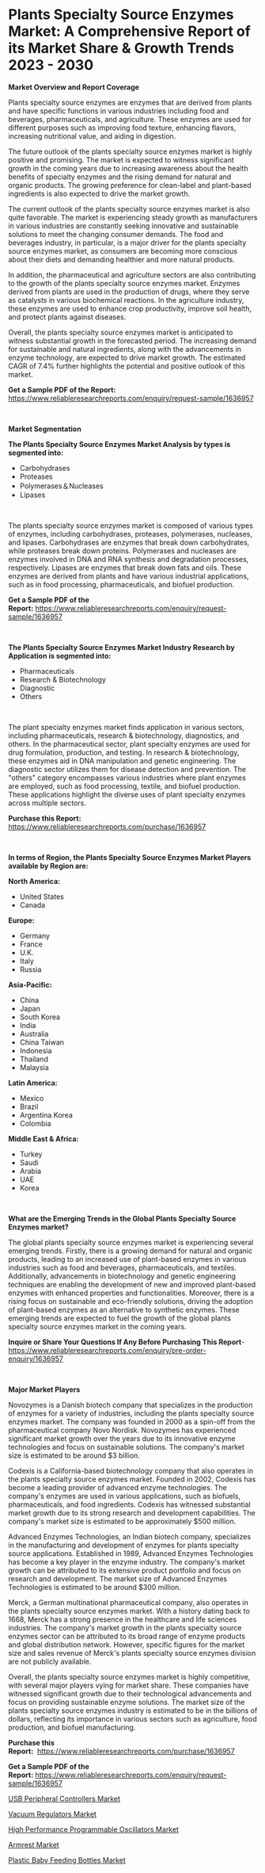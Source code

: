 <p><h1>Plants Specialty Source Enzymes Market: A Comprehensive Report of its Market Share & Growth Trends 2023 - 2030</h1></p><p><strong>Market Overview and Report Coverage</strong></p>
<p><p>Plants specialty source enzymes are enzymes that are derived from plants and have specific functions in various industries including food and beverages, pharmaceuticals, and agriculture. These enzymes are used for different purposes such as improving food texture, enhancing flavors, increasing nutritional value, and aiding in digestion.</p><p>The future outlook of the plants specialty source enzymes market is highly positive and promising. The market is expected to witness significant growth in the coming years due to increasing awareness about the health benefits of specialty enzymes and the rising demand for natural and organic products. The growing preference for clean-label and plant-based ingredients is also expected to drive the market growth.</p><p>The current outlook of the plants specialty source enzymes market is also quite favorable. The market is experiencing steady growth as manufacturers in various industries are constantly seeking innovative and sustainable solutions to meet the changing consumer demands. The food and beverages industry, in particular, is a major driver for the plants specialty source enzymes market, as consumers are becoming more conscious about their diets and demanding healthier and more natural products.</p><p>In addition, the pharmaceutical and agriculture sectors are also contributing to the growth of the plants specialty source enzymes market. Enzymes derived from plants are used in the production of drugs, where they serve as catalysts in various biochemical reactions. In the agriculture industry, these enzymes are used to enhance crop productivity, improve soil health, and protect plants against diseases.</p><p>Overall, the plants specialty source enzymes market is anticipated to witness substantial growth in the forecasted period. The increasing demand for sustainable and natural ingredients, along with the advancements in enzyme technology, are expected to drive market growth. The estimated CAGR of 7.4% further highlights the potential and positive outlook of this market.</p></p>
<p><strong>Get a Sample PDF of the Report:</strong> <a href="https://www.reliableresearchreports.com/enquiry/request-sample/1636957">https://www.reliableresearchreports.com/enquiry/request-sample/1636957</a></p>
<p>&nbsp;</p>
<p><strong>Market Segmentation</strong></p>
<p><strong>The Plants Specialty Source Enzymes Market Analysis by types is segmented into:</strong></p>
<p><ul><li>Carbohydrases</li><li>Proteases</li><li>Polymerases＆Nucleases</li><li>Lipases</li></ul></p>
<p>&nbsp;</p>
<p><p>The plants specialty source enzymes market is composed of various types of enzymes, including carbohydrases, proteases, polymerases, nucleases, and lipases. Carbohydrases are enzymes that break down carbohydrates, while proteases break down proteins. Polymerases and nucleases are enzymes involved in DNA and RNA synthesis and degradation processes, respectively. Lipases are enzymes that break down fats and oils. These enzymes are derived from plants and have various industrial applications, such as in food processing, pharmaceuticals, and biofuel production.</p></p>
<p><strong>Get a Sample PDF of the Report:</strong>&nbsp;<a href="https://www.reliableresearchreports.com/enquiry/request-sample/1636957">https://www.reliableresearchreports.com/enquiry/request-sample/1636957</a></p>
<p>&nbsp;</p>
<p><strong>The Plants Specialty Source Enzymes Market Industry Research by Application is segmented into:</strong></p>
<p><ul><li>Pharmaceuticals</li><li>Research & Biotechnology</li><li>Diagnostic</li><li>Others</li></ul></p>
<p>&nbsp;</p>
<p><p>The plant specialty enzymes market finds application in various sectors, including pharmaceuticals, research & biotechnology, diagnostics, and others. In the pharmaceutical sector, plant specialty enzymes are used for drug formulation, production, and testing. In research & biotechnology, these enzymes aid in DNA manipulation and genetic engineering. The diagnostic sector utilizes them for disease detection and prevention. The "others" category encompasses various industries where plant enzymes are employed, such as food processing, textile, and biofuel production. These applications highlight the diverse uses of plant specialty enzymes across multiple sectors.</p></p>
<p><strong>Purchase this Report:</strong>&nbsp; <a href="https://www.reliableresearchreports.com/purchase/1636957">https://www.reliableresearchreports.com/purchase/1636957</a></p>
<p>&nbsp;</p>
<p><strong>In terms of Region, the Plants Specialty Source Enzymes Market Players available by Region are:</strong></p>
<p>
    <p> <strong> North America: </strong>
        <ul>
            <li>United States</li>
            <li>Canada</li>
        </ul>
        </p> 
    <p> <strong> Europe: </strong>
        <ul>
            <li>Germany</li>
            <li>France</li>
            <li>U.K.</li>
            <li>Italy</li>
            <li>Russia</li>
        </ul>
        </p> 
    <p> <strong> Asia-Pacific: </strong>
        <ul>
            <li>China</li>
            <li>Japan</li>
            <li>South Korea</li>
            <li>India</li>
            <li>Australia</li>
            <li>China Taiwan</li>
            <li>Indonesia</li>
            <li>Thailand</li>
            <li>Malaysia</li>
        </ul>
        </p> 
    <p> <strong> Latin America: </strong>
        <ul>
            <li>Mexico</li>
            <li>Brazil</li>
            <li>Argentina Korea</li>
            <li>Colombia</li>
        </ul>
        </p> 
    <p> <strong> Middle East & Africa: </strong>
        <ul>
            <li>Turkey</li>
            <li>Saudi</li>
            <li>Arabia</li>
            <li>UAE</li>
            <li>Korea</li>
        </ul>
    </p>
    </p>
<p>&nbsp;</p>
<p><strong>What are the Emerging Trends in the Global Plants Specialty Source Enzymes market?</strong></p>
<p><p>The global plants specialty source enzymes market is experiencing several emerging trends. Firstly, there is a growing demand for natural and organic products, leading to an increased use of plant-based enzymes in various industries such as food and beverages, pharmaceuticals, and textiles. Additionally, advancements in biotechnology and genetic engineering techniques are enabling the development of new and improved plant-based enzymes with enhanced properties and functionalities. Moreover, there is a rising focus on sustainable and eco-friendly solutions, driving the adoption of plant-based enzymes as an alternative to synthetic enzymes. These emerging trends are expected to fuel the growth of the global plants specialty source enzymes market in the coming years.</p></p>
<p><strong>Inquire or Share Your Questions If Any Before Purchasing This Report</strong>- <a href="https://www.reliableresearchreports.com/enquiry/pre-order-enquiry/1636957">https://www.reliableresearchreports.com/enquiry/pre-order-enquiry/1636957</a></p>
<p>&nbsp;</p>
<p><strong>Major Market Players</strong></p>
<p><p>Novozymes is a Danish biotech company that specializes in the production of enzymes for a variety of industries, including the plants specialty source enzymes market. The company was founded in 2000 as a spin-off from the pharmaceutical company Novo Nordisk. Novozymes has experienced significant market growth over the years due to its innovative enzyme technologies and focus on sustainable solutions. The company's market size is estimated to be around $3 billion.</p><p>Codexis is a California-based biotechnology company that also operates in the plants specialty source enzymes market. Founded in 2002, Codexis has become a leading provider of advanced enzyme technologies. The company's enzymes are used in various applications, such as biofuels, pharmaceuticals, and food ingredients. Codexis has witnessed substantial market growth due to its strong research and development capabilities. The company's market size is estimated to be approximately $500 million.</p><p>Advanced Enzymes Technologies, an Indian biotech company, specializes in the manufacturing and development of enzymes for plants specialty source applications. Established in 1989, Advanced Enzymes Technologies has become a key player in the enzyme industry. The company's market growth can be attributed to its extensive product portfolio and focus on research and development. The market size of Advanced Enzymes Technologies is estimated to be around $300 million.</p><p>Merck, a German multinational pharmaceutical company, also operates in the plants specialty source enzymes market. With a history dating back to 1668, Merck has a strong presence in the healthcare and life sciences industries. The company's market growth in the plants specialty source enzymes sector can be attributed to its broad range of enzyme products and global distribution network. However, specific figures for the market size and sales revenue of Merck's plants specialty source enzymes division are not publicly available.</p><p>Overall, the plants specialty source enzymes market is highly competitive, with several major players vying for market share. These companies have witnessed significant growth due to their technological advancements and focus on providing sustainable enzyme solutions. The market size of the plants specialty source enzymes industry is estimated to be in the billions of dollars, reflecting its importance in various sectors such as agriculture, food production, and biofuel manufacturing.</p></p>
<p><strong>Purchase this Report:</strong>&nbsp;&nbsp;<a href="https://www.reliableresearchreports.com/purchase/1636957">https://www.reliableresearchreports.com/purchase/1636957</a></p>
<p></p>
<p><strong>Get a Sample PDF of the Report:</strong>&nbsp;<a href="https://www.reliableresearchreports.com/enquiry/request-sample/1636957">https://www.reliableresearchreports.com/enquiry/request-sample/1636957</a></p>
<p><p><a href="https://www.linkedin.com/pulse/usb-peripheral-controllers-market-insights-players-forecast-dgw3c/">USB Peripheral Controllers Market</a></p><p><a href="https://medium.com/@darrensipes2023/vacuum-regulators-market-size-cagr-trends-2024-2030-3f63be035ba3">Vacuum Regulators Market</a></p><p><a href="https://www.linkedin.com/pulse/high-performance-programmable-oscillators-market-share-1upuc/">High Performance Programmable Oscillators Market</a></p><p><a href="https://medium.com/@elisamohr1910/armrest-market-size-growth-forecast-2023-2030-69fdcfa304a7">Armrest Market</a></p><p><a href="https://www.linkedin.com/pulse/plastic-baby-feeding-bottles-market-challenges-opportunities-rlpye/">Plastic Baby Feeding Bottles Market</a></p></p>